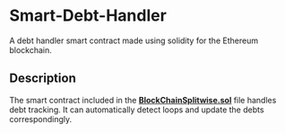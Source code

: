 # Smart-Debt-Handler

A debt handler smart contract made using solidity for the Ethereum blockchain.

## Description

The smart contract included in the [**BlockChainSplitwise.sol**](https://github.com/kamali-sina/Smart-Debt-Handler/blob/main/src/BlockchainSplitwise.sol) file handles debt tracking. It can automatically detect loops and update the debts correspondingly.
